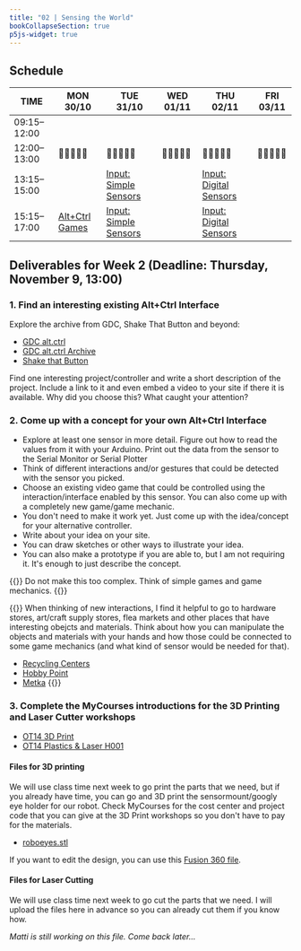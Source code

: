 ```yaml
---
title: "02 | Sensing the World"
bookCollapseSection: true
p5js-widget: true
---
```


## Schedule

<div class="calendar">

| TIME | MON 30/10 | TUE 31/10 | WED 01/11 | THU 02/11 | FRI 03/11 |
| --- | --- | --- | --- | --- | --- |
| 09:15–12:00 |  |  |  |  |  |
| 12:00–13:00| 🥗🍜🍱🍝🍕 | 🥗🍜🍱🍝🍕 | 🥗🍜🍱🍝🍕 | 🥗🍜🍱🍝🍕 | 🥗🍜🍱🍝🍕 |
| 13:15–15:00 |  | [Input: Simple Sensors](./lesson-01) |  | [Input: Digital Sensors](./lesson-01) |  |
| 15:15–17:00 | [Alt+Ctrl Games](./lecture) | [Input: Simple Sensors](./lesson-01) |  | [Input: Digital Sensors](./lesson-01) |  |

</div> 

## Deliverables for Week 2 (Deadline: Thursday, November 9, 13:00)

### 1. Find an interesting existing Alt+Ctrl Interface

Explore the archive from GDC, Shake That Button and beyond:

- [GDC alt.ctrl](https://gdconf.com/alt-ctrl-gdc)
- [GDC alt.ctrl Archive](https://gdconf.com/alt-ctrl-gdc/archive)
- [Shake that Button](https://shakethatbutton.com/)

Find one interesting project/controller and write a short description of the project. Include a link to it and even embed a video to your site if there it is available. Why did you choose this? What caught your attention?

### 2. Come up with a concept for your own Alt+Ctrl Interface

- Explore at least one sensor in more detail. Figure out how to read the values from it with your Arduino. Print out the data from the sensor to the Serial Monitor or Serial Plotter
- Think of different interactions and/or gestures that could be detected with the sensor you picked.
- Choose an existing video game that could be controlled using the interaction/interface enabled by this sensor. You can also come up with a completely new game/game mechanic.
- You don't need to make it work yet. Just come up with the idea/concept for your alternative controller.
- Write about your idea on your site.
- You can draw sketches or other ways to illustrate your idea.
- You can also make a prototype if you are able to, but I am not requiring it. It's enough to just describe the concept.

{{<hint info>}}
Do not make this too complex. Think of simple games and game mechanics.
{{</hint>}}

{{<hint info>}}
When thinking of new interactions, I find it helpful to go to hardware stores, art/craft supply stores, flea markets and other places that have interesting obejcts and materials. Think about how you can manipulate the objects and materials with your hands and how those could be connected to some game mechanics (and what kind of sensor would be needed for that).

- [Recycling Centers](https://www.kierratyskeskus.fi/myymalat_ja_palvelut)
- [Hobby Point](https://hobbypoint.fi/)
- [Metka](https://www.kirppikset.info/kirppikset/metkan-kirpputori-helsinki)
{{</hint>}}

### 3. Complete the MyCourses introductions for the 3D Printing and Laser Cutter workshops

- [OT14 3D Print](https://mycourses.aalto.fi/course/view.php?id=23273)
- [OT14 Plastics & Laser H001](https://mycourses.aalto.fi/course/view.php?id=19552)

#### Files for 3D printing

We will use class time next week to go print the parts that we need, but if you already have time, you can go and 3D print the sensormount/googly eye holder for our robot. Check MyCourses for the cost center and project code that you can give at the 3D Print workshops so you don't have to pay for the materials.

- [roboeyes.stl](/files/physical-computing-robot/roboeyes.stl)

If you want to edit the design, you can use this [Fusion 360 file](https://a360.co/479P6xB).

#### Files for Laser Cutting

We will use class time next week to go cut the parts that we need. I will upload the files here in advance so you can already cut them if you know how.

*Matti is still working on this file. Come back later...*